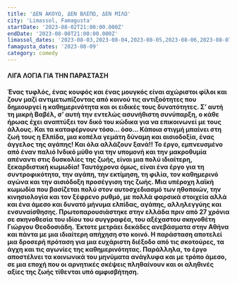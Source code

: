 ```yaml
---
title: 'ΔΕΝ ΑΚΟΥΩ, ΔΕΝ ΒΛΕΠΩ, ΔΕΝ ΜΙΛΩ'
city: 'Limassol, Famagusta'
startDate: '2023-08-02T21:00:00.000Z'
endDate: '2023-08-08T21:00:00.000Z'
limassol_dates: '2023-08-03,2023-08-04,2023-08-05,2023-08-06,2023-08-07'
famagusta_dates: '2023-08-09'
category: comedy
---
```


#### **ΛΙΓΑ ΛΟΓΙΑ ΓΙΑ ΤΗΝ ΠΑΡΑΣΤΑΣΗ**

#### &#xA;Ένας τυφλός,	ένας κουφός	και ένας μουγκός είναι αχώριστοι φίλοι και ζουν μαζί αντιμετωπίζοντας από κοινού	τις αντιξοότητες	που δημιουργεί	η καθημερινότητα	και οι&#xA;ειδικές	τους δυνατότητες.	Σ’ αυτή τη μικρή Βαβέλ,	σ’ αυτή την εντελώς	ασυνήθιστη	συνύπαρξη,	ο κάθε ήρωας	έχει αναπτύξει	τον δικό του κώδικα	για να επικοινωνεί	με τους άλλους.	Και τα καταφέρνουν	τόσο...	όσο... Κάποια	στιγμή	μπαίνει	στη ζωή τους η&#xA;Ελπίδα, μια κοπέλα γεμάτη δύναμη και αισιοδοξία, ένας άγγελος της&#xA;αγάπης! Και όλα αλλάζουν ξανά!!&#xA;Το έργο, εμπνευσμένο από έναν παλιό Ινδικό μύθο για την υπομονή και&#xA;την μακροθυμία	απέναντι	στις δυσκολίες	της ζωής, είναι μια	πολύ&#xA;ιδιαίτερη, ξεκαρδιστική κωμωδία! Ταυτόχρονα όμως, είναι ένα έργο&#xA;για τη συντροφικότητα,	την αγάπη,	την εκτίμηση,	τη φιλία, τον&#xA;καθημερινό αγώνα και την αισιόδοξη προσέγγιση της ζωής.&#xA;Μια υπέροχη λαϊκή κωμωδία που βασίζεται πολύ στον αυτοσχεδιασμό&#xA;των ηθοποιών,	την κινησιολογία	και τον ξέφρενο	ρυθμό,	με πολλά&#xA;φαρσικά	στοιχεία	αλλά και ένα άμεσο και δυνατό	μήνυμα	ελπίδας,&#xA;αγάπης, αλληλεγγύης και ενσυναίσθησης.&#xA;Πρωτοπαρουσιάστηκε στην ελλάδα πριν από 27 χρόνια σε σκηνοθεσία&#xA;του ιδίου του συγγραφέα,	του αξέχαστου	σκηνοθέτη	Γιώργου Θεοδοσιάδη.	Έκτοτε	μετράει	δεκάδες	ανεβάσματα	στην Αθήνα και&#xA;πάντα με μια ιδιαίτερη απήχηση στο κοινό. Η παράσταση αποτελεί μια&#xA;δροσερή πρόταση για μια ευχάριστη διέξοδο από τις σκοτούρες, τα&#xA;άγχη και τις αγωνίες	της καθημερινότητας.	Παράλληλα, το έργο&#xA;αποστέλνει τα κοινωνικά του μηνύματα ανάγλυφα και με τρόπο άμεσο,&#xA;σε μια εποχή που οι αρνητικές σκέψεις πληθαίνουν και οι αληθινές&#xA;αξίες της ζωής τίθενται υπό αμφισβήτηση.
